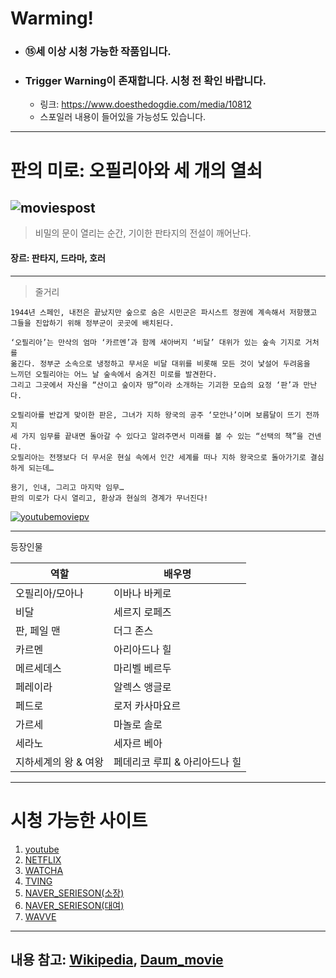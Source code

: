 # Warming!
- ### ⑮세 이상 시청 가능한 작품입니다.
- ### Trigger Warning이 존재합니다. 시청 전 확인 바랍니다.
    - 링크: https://www.doesthedogdie.com/media/10812
    - 스포일러 내용이 들어있을 가능성도 있습니다.
------------------------------
# 판의 미로: 오필리아와 세 개의 열쇠
![moviespost](https://i.namu.wiki/i/nXA6siHADVoestfgS1kJ3-MJwpsi5Lh_dt3txNBJtG5UeD763WzzUzoSb3w9YJlpMxN1TfM2V8-WS4V0OGN4wvaG25Ej5esT3Djb3YyrsZtoxsbDiZtvDurHfxyIGCzrN_Nvx-8_-co_10Pt-tk3sw.webp)
------------------------------
> 비밀의 문이 열리는 순간, 기이한 판타지의 전설이 깨어난다.

#### 장르: **판타지**, 드라마, **호러**
------------------------------
>줄거리
```
1944년 스페인, 내전은 끝났지만 숲으로 숨은 시민군은 파시스트 정권에 계속해서 저항했고 
그들을 진압하기 위해 정부군이 곳곳에 배치된다.

‘오필리아’는 만삭의 엄마 ‘카르멘’과 함께 새아버지 ‘비달’ 대위가 있는 숲속 기지로 거처를 
옮긴다. 정부군 소속으로 냉정하고 무서운 비달 대위를 비롯해 모든 것이 낯설어 두려움을 
느끼던 오필리아는 어느 날 숲속에서 숨겨진 미로를 발견한다.
그리고 그곳에서 자신을 “산이고 숲이자 땅”이라 소개하는 기괴한 모습의 요정 ‘판’과 만난다.

오필리아를 반갑게 맞이한 판은, 그녀가 지하 왕국의 공주 ‘모안나’이며 보름달이 뜨기 전까지 
세 가지 임무를 끝내면 돌아갈 수 있다고 알려주면서 미래를 볼 수 있는 “선택의 책”을 건넨다. 
오필리아는 전쟁보다 더 무서운 현실 속에서 인간 세계를 떠나 지하 왕국으로 돌아가기로 결심하게 되는데…

용기, 인내, 그리고 마지막 임무…
판의 미로가 다시 열리고, 환상과 현실의 경계가 무너진다!
```

[![youtubemoviepv](https://img.youtube.com/vi/07OiMghLXao/0.jpg)](https://www.youtube.com/watch?v=07OiMghLXao)

-----------------------------
등장인물

| 역할 | 배우명 |
| ---- | ---- |
| 오필리아/모아나 | 이바나 바케로 |
| 비달 | 세르지 로페즈 |
| 판, 페일 맨 | 더그 존스 |
| 카르멘 | 아리아드나 힐 |
| 메르세데스 | 마리벨 베르두 |
| 페레이라 | 알렉스 앵글로 |
| 페드로 | 로저 카사마요르 |
| 가르세 | 마놀로 솔로 |
| 세라노 | 세자르 베아 |
| 지하세계의 왕 & 여왕 | 페데리코 루피 & 아리아드나 힐 |
-----------------------------
# 시청 가능한 사이트
1. [youtube](https://youtu.be/iuSa_v-VKd8)
2. [NETFLIX](https://www.netflix.com/kr/title/70050507)
3. [WATCHA](https://watcha.com/contents/m5YMvR5?utm_campaign=metadata&utm_source=kakao&utm_medium=movie)
4. [TVING](https://www.tving.com/contents/M000175933?utm_source=Daum&utm_medium=Organic&utm_campaign=SERP)
5. [NAVER_SERIESON(소장)](https://serieson.naver.com/v2/movie/230271)
6. [NAVER_SERIESON(대여)](https://serieson.naver.com/v2/movie/478081)
7. [WAVVE](https://www.wavve.com/player/movie?movieid=MV_CX01_CX0000011281&autoplay=y)
------------------------------
내용 참고:
[Wikipedia](https://ko.wikipedia.org/wiki/%ED%8C%90%EC%9D%98_%EB%AF%B8%EB%A1%9C),
[Daum_movie](https://movie.daum.net/moviedb/main?movieId=41951)
------------------------------
